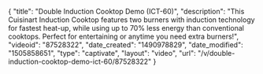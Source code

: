 {
    "title": "Double Induction Cooktop Demo (ICT-60)",
    "description": "This Cuisinart Induction Cooktop features two burners with induction technology for fastest heat-up, while using up to 70% less energy than conventional cooktops. Perfect for entertaining or anytime you need extra burners!",
    "videoid": "87528322",
    "date_created": "1490978829",
    "date_modified": "1505858651",
    "type": "captivate",
    "layout": "video",
    "url": "\/v\/double-induction-cooktop-demo-ict-60\/87528322"
}